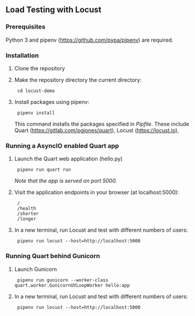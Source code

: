 ## Load Testing with Locust

### Prerequisites

Python 3 and pipenv (https://github.com/pypa/pipenv) are required.

### Installation

1. Clone the repository

2. Make the repository directory the current directory:

        cd locust-demo

3. Install packages using pipenv:

        pipenv install
        
    This command installs the packages specified in *Pipfile*. These include
    Quart (https://gitlab.com/pgjones/quart), Locust (https://locust.io),

### Running a AsyncIO enabled Quart app

1. Launch the Quart web application (hello.py)

        pipenv run quart run
        
    *Note that the app is served on port 5000.*

2. Visit the application endpoints in your browser (at localhost:5000):

        /
        /health
        /shorter
        /longer

3. In a new terminal, run Locust and test with different numbers of users:

        pipenv run locust --host=http://localhost:5000
        
### Running Quart behind Gunicorn

1. Launch Gunicorn

        pipenv run gunicorn --worker-class quart.worker.GunicornUVLoopWorker hello:app

3. In a new terminal, run Locust and test with different numbers of users:

        pipenv run locust --host=http://localhost:5000


